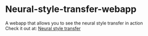 # Neural-style-transfer-webapp
A webapp that allows you to see the neural style transfer in action
<br>
Check it out at:
<a href='https://neural-style-transfer-pxpl.onrender.com'>Neural style transfer</a>
